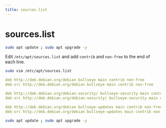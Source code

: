 ```yaml
---
title: sources.list
---
```


# sources.list

```bash
sudo apt update ; sudo apt upgrade -y
```

Edit `/etc/apt/sources.list` and add `contrib` and `non-free` to the end of each line.

```bash
sudo vim /etc/apt/sources.list
```

```yaml [/etc/apt/sources.list]
deb http://deb.debian.org/debian bullseye main contrib non-free
deb-src http://deb.debian.org/debian bullseye main contrib non-free

deb http://deb.debian.org/debian-security/ bullseye-security main contrib non-free
deb-src http://deb.debian.org/debian-security/ bullseye-security main contrib non-free

deb http://deb.debian.org/debian bullseye-updates main contrib non-free
deb-src http://deb.debian.org/debian bullseye-updates main contrib non-free
```

```bash
sudo apt update ; sudo apt upgrade -y
```
